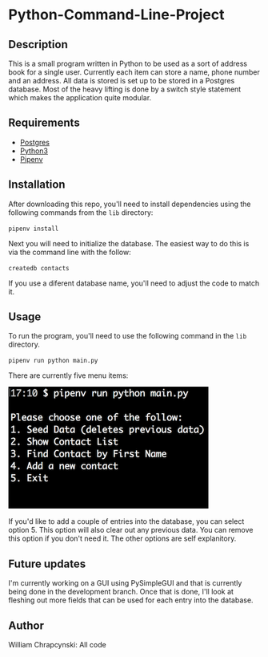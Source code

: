 # Python-Command-Line-Project

## Description

This is a small program written in Python to be used as a sort of address book for a single user. Currently each item can store a name, phone number and an address. All data is stored is set up to be stored in a Postgres database. Most of the heavy lifting is done by a switch style statement which makes the application quite modular.

## Requirements

- [Postgres](https://www.postgresql.org/)
- [Python3](https://www.python.org/)
- [Pipenv](https://pypi.org/project/pipenv/)

## Installation

After downloading this repo, you'll need to install dependencies using the following commands from the `lib` directory:

`pipenv install`

Next you will need to initialize the database. The easiest way to do this is via the command line with the follow:

`createdb contacts`

If you use a diferent database name, you'll need to adjust the code to match it.

## Usage

To run the program, you'll need to use the following command in the `lib` directory.

`pipenv run python main.py` 

There are currently five menu items:

![Sample](images/sample.png)

If you'd like to add a couple of entries into the database, you can select option 5. This option will also clear out any previous data. You can remove this option if you don't need it. The other options are self explanitory.

## Future updates

I'm currently working on a GUI using PySimpleGUI and that is currently being done in the development branch. Once that is done, I'll look at fleshing out more fields that can be used for each entry into the database.

## Author

William Chrapcynski: All code